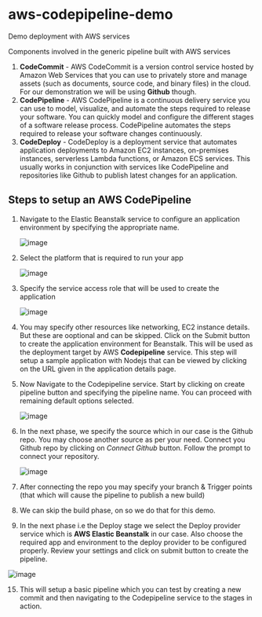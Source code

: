 # aws-codepipeline-demo
Demo deployment with AWS services

Components involved in the generic pipeline built with AWS services
1. **CodeCommit** - AWS CodeCommit is a version control service hosted by Amazon Web Services that you can use to privately store and manage assets (such as documents, source code, and binary files) in the cloud. For our demonstration we will be using **Github** though.
2. **CodePipeline** - AWS CodePipeline is a continuous delivery service you can use to model, visualize, and automate the steps required to release your software. You can quickly model and configure the different stages of a software release process. CodePipeline automates the steps required to release your software changes continuously.
3. **CodeDeploy** - CodeDeploy is a deployment service that automates application deployments to Amazon EC2 instances, on-premises instances, serverless Lambda functions, or Amazon ECS services. This usually works in conjunction with services like CodePipeline and repositories like Github to publish latest changes for an application.

## Steps to setup an AWS CodePipeline
1. Navigate to the Elastic Beanstalk service to configure an application environment by specifying the appropriate name.
   
   ![image](https://github.com/mayur256/aws-codepipeline-demo/assets/39913092/3b90947b-07d8-4ac8-929c-ac210517d5b1)

3. Select the platform that is required to run your app
   
   ![image](https://github.com/mayur256/aws-codepipeline-demo/assets/39913092/57835292-b495-4555-9590-dc79f83a0e2b)

5. Specify the service access role that will be used to create the application
   
   ![image](https://github.com/mayur256/aws-codepipeline-demo/assets/39913092/7d88d747-9082-452a-94a7-9ec95cd7ba25)

7. You may specify other resources like networking, EC2 instance details. But these are ooptional and can be skipped. Click on the Submit button to create the application environment for Beanstalk. This will be used as the deployment target by AWS **Codepipeline** service. This step will setup a sample application with Nodejs that can be viewed by clicking on the URL given in the application details page.

8. Now Navigate to the Codepipeline service. Start by clicking on create pipeline button and specifying the pipeline name. You can proceed with remaining default options selected.

   ![image](https://github.com/mayur256/aws-codepipeline-demo/assets/39913092/c58990db-a4ea-4bda-aa0b-bce933bab9f3)

9. In the next phase, we specify the source which in our case is the Github repo. You may choose another source as per your need. Connect you Github repo by clicking on _Connect Github_ button. Follow the prompt to connect your repository.

   ![image](https://github.com/mayur256/aws-codepipeline-demo/assets/39913092/8abf0b9e-7e4c-428b-b97e-9cee0fd0cf45)

12. After connecting the repo you may specify your branch & Trigger points (that which will cause the pipeline to publish a new build)

13. We can skip the build phase, on so we do that for this demo.

14. In the next phase i.e the Deploy stage we select the Deploy provider service which is **AWS Elastic Beanstalk** in our case. Also choose the required app and environment to the deploy provider to be configured properly. Review your settings and click on submit button to create the pipeline.
    
   ![image](https://github.com/mayur256/aws-codepipeline-demo/assets/39913092/6dff0e1a-c2b2-4868-a976-1db682e4bbd9)

15. This will setup a basic pipeline which you can test by creating a new commit and then navigating to the Codepipeline service to the stages in action.
